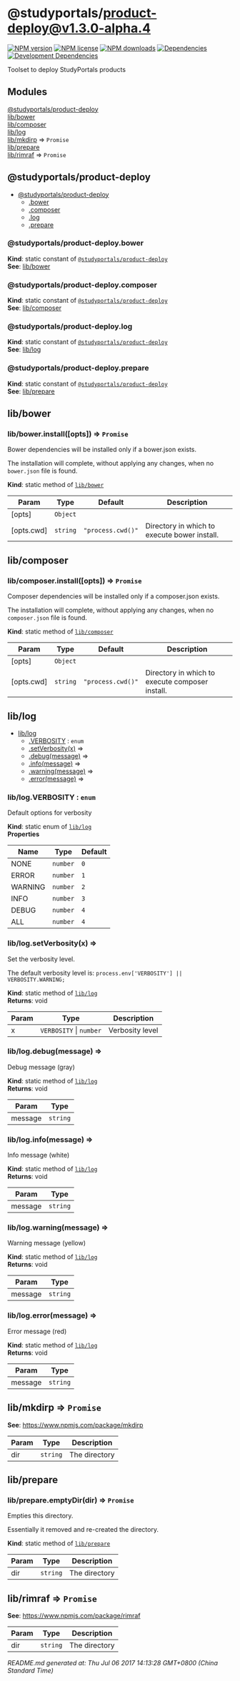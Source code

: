 # @studyportals/product-deploy@v1.3.0-alpha.4

<a href="https://www.npmjs.com/package/@studyportals/product-deploy" title="View this project on NPM" target="_blank"><img src="https://img.shields.io/npm/v/@studyportals/product-deploy.svg?style=flat" alt="NPM version" /></a>
<a href="https://www.npmjs.com/package/@studyportals/product-deploy" title="View this project on NPM" target="_blank"><img src="https://img.shields.io/npm/l/@studyportals/product-deploy.svg?style=flat" alt="NPM license" /></a>
<a href="https://www.npmjs.com/package/@studyportals/product-deploy" title="View this project on NPM" target="_blank"><img src="https://img.shields.io/npm/dm/@studyportals/product-deploy.svg?style=flat" alt="NPM downloads" /></a>
<a href="https://david-dm.org/studyportals/product-deploy" title="View this project on David" target="_blank"><img src="https://img.shields.io/david/studyportals/product-deploy.svg?style=flat" alt="Dependencies" /></a>
<a href="https://david-dm.org/studyportals/product-deploy" title="View this project on David" target="_blank"><img src="https://img.shields.io/david/dev/studyportals/product-deploy.svg?style=flat" alt="Development Dependencies" /></a>

Toolset to deploy StudyPortals products

## Modules

<dl>
<dt><a href="#module_@studyportals/product-deploy">@studyportals/product-deploy</a></dt>
<dd></dd>
<dt><a href="#module_lib/bower">lib/bower</a></dt>
<dd></dd>
<dt><a href="#module_lib/composer">lib/composer</a></dt>
<dd></dd>
<dt><a href="#module_lib/log">lib/log</a></dt>
<dd></dd>
<dt><a href="#module_lib/mkdirp">lib/mkdirp</a> ⇒ <code>Promise</code></dt>
<dd></dd>
<dt><a href="#module_lib/prepare">lib/prepare</a></dt>
<dd></dd>
<dt><a href="#module_lib/rimraf">lib/rimraf</a> ⇒ <code>Promise</code></dt>
<dd></dd>
</dl>

<a name="module_@studyportals/product-deploy"></a>

## @studyportals/product-deploy

* [@studyportals/product-deploy](#module_@studyportals/product-deploy)
    * [.bower](#module_@studyportals/product-deploy.bower)
    * [.composer](#module_@studyportals/product-deploy.composer)
    * [.log](#module_@studyportals/product-deploy.log)
    * [.prepare](#module_@studyportals/product-deploy.prepare)

<a name="module_@studyportals/product-deploy.bower"></a>

### @studyportals/product-deploy.bower
**Kind**: static constant of [<code>@studyportals/product-deploy</code>](#module_@studyportals/product-deploy)  
**See**: [lib/bower](#module_lib/bower)  
<a name="module_@studyportals/product-deploy.composer"></a>

### @studyportals/product-deploy.composer
**Kind**: static constant of [<code>@studyportals/product-deploy</code>](#module_@studyportals/product-deploy)  
**See**: [lib/composer](#module_lib/composer)  
<a name="module_@studyportals/product-deploy.log"></a>

### @studyportals/product-deploy.log
**Kind**: static constant of [<code>@studyportals/product-deploy</code>](#module_@studyportals/product-deploy)  
**See**: [lib/log](#module_lib/log)  
<a name="module_@studyportals/product-deploy.prepare"></a>

### @studyportals/product-deploy.prepare
**Kind**: static constant of [<code>@studyportals/product-deploy</code>](#module_@studyportals/product-deploy)  
**See**: [lib/prepare](#module_lib/prepare)  
<a name="module_lib/bower"></a>

## lib/bower
<a name="module_lib/bower.install"></a>

### lib/bower.install([opts]) ⇒ <code>Promise</code>
Bower dependencies will be installed only if a bower.json exists.

The installation will complete, without applying any changes, when no
`bower.json` file is found.

**Kind**: static method of [<code>lib/bower</code>](#module_lib/bower)  

| Param | Type | Default | Description |
| --- | --- | --- | --- |
| [opts] | <code>Object</code> |  |  |
| [opts.cwd] | <code>string</code> | <code>&quot;process.cwd()&quot;</code> | Directory in which to execute bower install. |

<a name="module_lib/composer"></a>

## lib/composer
<a name="module_lib/composer.install"></a>

### lib/composer.install([opts]) ⇒ <code>Promise</code>
Composer dependencies will be installed only if a composer.json exists.

The installation will complete, without applying any changes, when no
`composer.json` file is found.

**Kind**: static method of [<code>lib/composer</code>](#module_lib/composer)  

| Param | Type | Default | Description |
| --- | --- | --- | --- |
| [opts] | <code>Object</code> |  |  |
| [opts.cwd] | <code>string</code> | <code>&quot;process.cwd()&quot;</code> | Directory in which to execute composer install. |

<a name="module_lib/log"></a>

## lib/log

* [lib/log](#module_lib/log)
    * [.VERBOSITY](#module_lib/log.VERBOSITY) : <code>enum</code>
    * [.setVerbosity(x)](#module_lib/log.setVerbosity) ⇒
    * [.debug(message)](#module_lib/log.debug) ⇒
    * [.info(message)](#module_lib/log.info) ⇒
    * [.warning(message)](#module_lib/log.warning) ⇒
    * [.error(message)](#module_lib/log.error) ⇒

<a name="module_lib/log.VERBOSITY"></a>

### lib/log.VERBOSITY : <code>enum</code>
Default options for verbosity

**Kind**: static enum of [<code>lib/log</code>](#module_lib/log)  
**Properties**

| Name | Type | Default |
| --- | --- | --- |
| NONE | <code>number</code> | <code>0</code> | 
| ERROR | <code>number</code> | <code>1</code> | 
| WARNING | <code>number</code> | <code>2</code> | 
| INFO | <code>number</code> | <code>3</code> | 
| DEBUG | <code>number</code> | <code>4</code> | 
| ALL | <code>number</code> | <code>4</code> | 

<a name="module_lib/log.setVerbosity"></a>

### lib/log.setVerbosity(x) ⇒
Set the verbosity level.

The default verbosity level is: `process.env['VERBOSITY'] || VERBOSITY.WARNING;`

**Kind**: static method of [<code>lib/log</code>](#module_lib/log)  
**Returns**: void  

| Param | Type | Description |
| --- | --- | --- |
| x | <code>VERBOSITY</code> \| <code>number</code> | Verbosity level |

<a name="module_lib/log.debug"></a>

### lib/log.debug(message) ⇒
Debug message (gray)

**Kind**: static method of [<code>lib/log</code>](#module_lib/log)  
**Returns**: void  

| Param | Type |
| --- | --- |
| message | <code>string</code> | 

<a name="module_lib/log.info"></a>

### lib/log.info(message) ⇒
Info message (white)

**Kind**: static method of [<code>lib/log</code>](#module_lib/log)  
**Returns**: void  

| Param | Type |
| --- | --- |
| message | <code>string</code> | 

<a name="module_lib/log.warning"></a>

### lib/log.warning(message) ⇒
Warning message (yellow)

**Kind**: static method of [<code>lib/log</code>](#module_lib/log)  
**Returns**: void  

| Param | Type |
| --- | --- |
| message | <code>string</code> | 

<a name="module_lib/log.error"></a>

### lib/log.error(message) ⇒
Error message (red)

**Kind**: static method of [<code>lib/log</code>](#module_lib/log)  
**Returns**: void  

| Param | Type |
| --- | --- |
| message | <code>string</code> | 

<a name="module_lib/mkdirp"></a>

## lib/mkdirp ⇒ <code>Promise</code>
**See**: https://www.npmjs.com/package/mkdirp  

| Param | Type | Description |
| --- | --- | --- |
| dir | <code>string</code> | The directory |

<a name="module_lib/prepare"></a>

## lib/prepare
<a name="module_lib/prepare.emptyDir"></a>

### lib/prepare.emptyDir(dir) ⇒ <code>Promise</code>
Empties this directory.

Essentially it removed and re-created the directory.

**Kind**: static method of [<code>lib/prepare</code>](#module_lib/prepare)  

| Param | Type | Description |
| --- | --- | --- |
| dir | <code>string</code> | The directory |

<a name="module_lib/rimraf"></a>

## lib/rimraf ⇒ <code>Promise</code>
**See**: https://www.npmjs.com/package/rimraf  

| Param | Type | Description |
| --- | --- | --- |
| dir | <code>string</code> | The directory |


_README.md generated at: Thu Jul 06 2017 14:13:28 GMT+0800 (China Standard Time)_